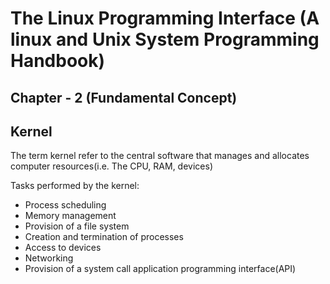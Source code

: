 # The Linux Programming Interface (A linux and Unix System Programming Handbook)

## Chapter - 2 (Fundamental Concept)

## Kernel
The term kernel refer to the central software that manages and allocates computer resources(i.e. The CPU, RAM, devices) 

Tasks performed by the kernel:

- Process scheduling 
- Memory management
- Provision of a file system
- Creation and termination of processes
- Access to devices
- Networking
- Provision of a system call application programming interface(API)

